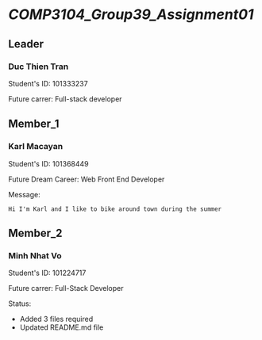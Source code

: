 # *_COMP3104_Group39_Assignment01_*

## Leader

  ### Duc Thien Tran

  Student's ID: 101333237

  Future carrer: Full-stack developer
 
## Member_1

  ### Karl Macayan 
  
  Student's ID: 101368449
   
  Future Dream Career: Web Front End Developer

  Message: 

    Hi I'm Karl and I like to bike around town during the summer

## Member_2

  ### Minh Nhat Vo 

  Student's ID: 101224717

  Future carrer: Full-Stack Developer

  Status: 

  * Added 3 files required
  * Updated README.md file
